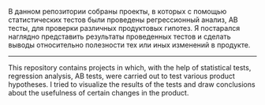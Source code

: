 В данном репозитории собраны проекты, в которых с помощью статистических тестов были проведены регрессионный анализ, AB тесты, для проверки различных продуктовых гипотез. Я постарался наглядно представить результаты проведенных тестов и сделать выводы относительно полезности тех или иных изменений в продукте.

---

This repository contains projects in which, with the help of statistical tests, regression analysis, AB tests, were carried out to test various product hypotheses. I tried to visualize the results of the tests and draw conclusions about the usefulness of certain changes in the product.
